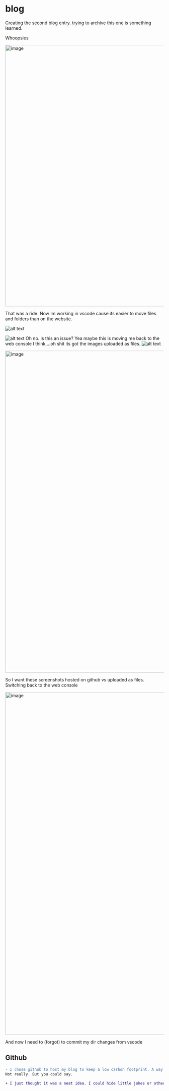 # blog

Creating the second blog entry. trying to archive this one is something learned. 

Whoopsies

<img width="829" alt="image" src="https://github.com/jgalluzzi/blog/assets/46066804/26f2c09e-8305-4b02-b121-98768b42b2bc">

That was a ride. Now Im working in vscode cause its easier to move files and folders than on the website. 


![alt text](image.png)

![alt text](image-1.png)
Oh no. is this an issue? Yea maybe this is moving me back to the web console I think,...oh shit its got the images uploaded as files.
![alt text](image-2.png)

<img width="1021" alt="image" src="https://github.com/jgalluzzi/blog/assets/46066804/fe315a8e-3c2e-4fe7-bab4-3d7b401cdf08">

So I want these screenshots hosted on github vs uploaded as files. Switching back to the web console

<img width="1087" alt="image" src="https://github.com/jgalluzzi/blog/assets/46066804/2d6123cc-0bbd-4d56-827f-d5a1aa4828cd">

And now I need to (forgot) to commit my dir changes from vscode


## Github
``` diff
- I chose github to host my blog to keep a low carbon footprint. A way to communicate using less resources.
Not really. But you could say. 

+ I just thought it was a neat idea. I could hide little jokes or other things in the commit notes and other features. As I discover how to use github.
```

